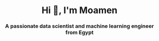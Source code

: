 <h1 align="center">Hi 👋, I'm Moamen</h1>
<h3 align="center">A passionate data scientist and machine learning engineer from Egypt</h3>


